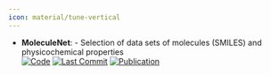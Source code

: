 ```yaml
---
icon: material/tune-vertical
---
```


- **MoleculeNet**: - Selection of data sets of molecules (SMILES) and physicochemical properties  
		[![Code](https://img.shields.io/github/stars/GLambard/Molecules_Dataset_Collection?style=for-the-badge&logo=github)](https://github.com/GLambard/Molecules_Dataset_Collection?tab=readme-ov-file) [![Last Commit](https://img.shields.io/github/last-commit/GLambard/Molecules_Dataset_Collection?style=for-the-badge&logo=github)](https://github.com/GLambard/Molecules_Dataset_Collection?tab=readme-ov-file) [![Publication](https://img.shields.io/badge/Publication-Citations:1535-blue?style=for-the-badge&logo=bookstack)](https://doi.org/10.1039/c7sc02664a) 

